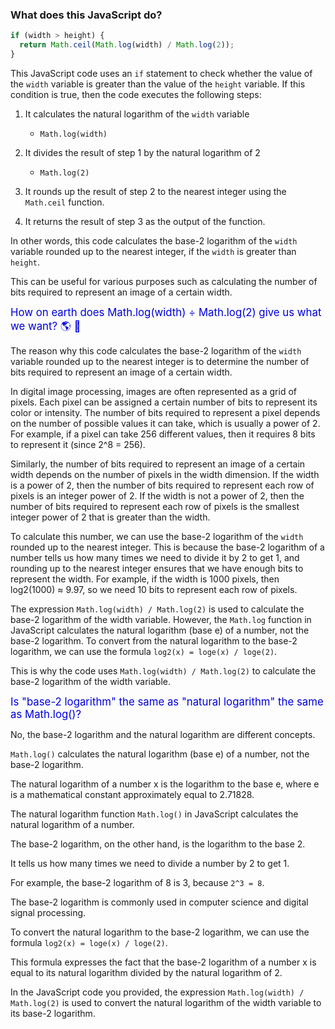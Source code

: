 ### What does this JavaScript do?

```javascript
if (width > height) {
  return Math.ceil(Math.log(width) / Math.log(2));
}
```

This JavaScript code uses an `if` statement to check whether the value of the `width` variable is greater than the value of the `height` variable. If this condition is true, then the code executes the following steps:

1. It calculates the natural logarithm of the `width` variable
    *  `Math.log(width)`

1. It divides the result of step 1 by the natural logarithm of 2
    * `Math.log(2)`

1. It rounds up the result of step 2 to the nearest integer using the `Math.ceil` function.

1. It returns the result of step 3 as the output of the function.

In other words, this code calculates the base-2 logarithm of the `width` variable rounded up to the nearest integer, if the `width` is greater than `height`.

This can be useful for various purposes such as calculating the number of bits required to represent an image of a certain width.


<span style="color:#0000dd;font-size:larger;">How on earth does Math.log(width) ÷ Math.log(2) give us what we want? 🌎 🌱</span>

The reason why this code calculates the base-2 logarithm of the `width` variable rounded up to the nearest integer is to determine the number of bits required to represent an image of a certain width.

In digital image processing, images are often represented as a grid of pixels. Each pixel can be assigned a certain number of bits to represent its color or intensity. The number of bits required to represent a pixel depends on the number of possible values it can take, which is usually a power of 2. For example, if a pixel can take 256 different values, then it requires 8 bits to represent it (since 2^8 = 256).

Similarly, the number of bits required to represent an image of a certain width depends on the number of pixels in the width dimension. If the width is a power of 2, then the number of bits required to represent each row of pixels is an integer power of 2. If the width is not a power of 2, then the number of bits required to represent each row of pixels is the smallest integer power of 2 that is greater than the width.

To calculate this number, we can use the base-2 logarithm of the `width` rounded up to the nearest integer. This is because the base-2 logarithm of a number tells us how many times we need to divide it by 2 to get 1, and rounding up to the nearest integer ensures that we have enough bits to represent the width. For example, if the width is 1000 pixels, then log2(1000) ≈ 9.97, so we need 10 bits to represent each row of pixels.

The expression `Math.log(width) / Math.log(2)` is used to calculate the base-2 logarithm of the width variable. However, the `Math.log` function in JavaScript calculates the natural logarithm (base e) of a number, not the base-2 logarithm. To convert from the natural logarithm to the base-2 logarithm, we can use the formula `log2(x) = loge(x) / loge(2)`.

This is why the code uses `Math.log(width) / Math.log(2)` to calculate the base-2 logarithm of the width variable.

<span style="color:#0000dd;font-size:larger;">Is "base-2 logarithm" the same as "natural logarithm" the same as Math.log()?</span>

No, the base-2 logarithm and the natural logarithm are different concepts.

`Math.log()` calculates the natural logarithm (base e) of a number, not the base-2 logarithm.

The natural logarithm of a number x is the logarithm to the base e, where e is a mathematical constant approximately equal to 2.71828.

The natural logarithm function `Math.log()` in JavaScript calculates the natural logarithm of a number.

The base-2 logarithm, on the other hand, is the logarithm to the base 2.

It tells us how many times we need to divide a number by 2 to get 1.

For example, the base-2 logarithm of 8 is 3, because `2^3 = 8`.

The base-2 logarithm is commonly used in computer science and digital signal processing.

To convert the natural logarithm to the base-2 logarithm, we can use the formula `log2(x) = loge(x) / loge(2)`.

This formula expresses the fact that the base-2 logarithm of a number x is equal to its natural logarithm divided by the natural logarithm of 2.

In the JavaScript code you provided, the expression `Math.log(width) / Math.log(2)` is used to convert the natural logarithm of the width variable to its base-2 logarithm.

<br>
